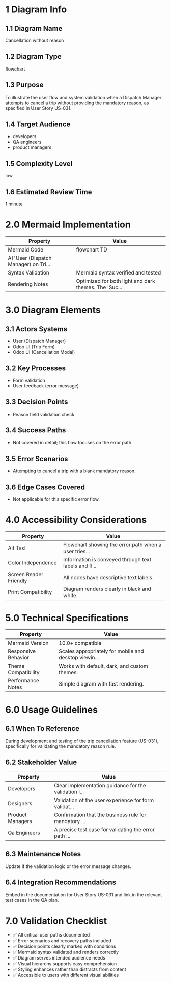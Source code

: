 # 1 Diagram Info

## 1.1 Diagram Name

Cancellation without reason

## 1.2 Diagram Type

flowchart

## 1.3 Purpose

To illustrate the user flow and system validation when a Dispatch Manager attempts to cancel a trip without providing the mandatory reason, as specified in User Story US-031.

## 1.4 Target Audience

- developers
- QA engineers
- product managers

## 1.5 Complexity Level

low

## 1.6 Estimated Review Time

1 minute

# 2.0 Mermaid Implementation

| Property | Value |
|----------|-------|
| Mermaid Code | flowchart TD
    A["User (Dispatch Manager) on Tri... |
| Syntax Validation | Mermaid syntax verified and tested |
| Rendering Notes | Optimized for both light and dark themes. The 'Suc... |

# 3.0 Diagram Elements

## 3.1 Actors Systems

- User (Dispatch Manager)
- Odoo UI (Trip Form)
- Odoo UI (Cancellation Modal)

## 3.2 Key Processes

- Form validation
- User feedback (error message)

## 3.3 Decision Points

- Reason field validation check

## 3.4 Success Paths

- Not covered in detail; this flow focuses on the error path.

## 3.5 Error Scenarios

- Attempting to cancel a trip with a blank mandatory reason.

## 3.6 Edge Cases Covered

- Not applicable for this specific error flow.

# 4.0 Accessibility Considerations

| Property | Value |
|----------|-------|
| Alt Text | Flowchart showing the error path when a user tries... |
| Color Independence | Information is conveyed through text labels and fl... |
| Screen Reader Friendly | All nodes have descriptive text labels. |
| Print Compatibility | Diagram renders clearly in black and white. |

# 5.0 Technical Specifications

| Property | Value |
|----------|-------|
| Mermaid Version | 10.0+ compatible |
| Responsive Behavior | Scales appropriately for mobile and desktop viewin... |
| Theme Compatibility | Works with default, dark, and custom themes. |
| Performance Notes | Simple diagram with fast rendering. |

# 6.0 Usage Guidelines

## 6.1 When To Reference

During development and testing of the trip cancellation feature (US-031), specifically for validating the mandatory reason rule.

## 6.2 Stakeholder Value

| Property | Value |
|----------|-------|
| Developers | Clear implementation guidance for the validation l... |
| Designers | Validation of the user experience for form validat... |
| Product Managers | Confirmation that the business rule for mandatory ... |
| Qa Engineers | A precise test case for validating the error path ... |

## 6.3 Maintenance Notes

Update if the validation logic or the error message changes.

## 6.4 Integration Recommendations

Embed in the documentation for User Story US-031 and link in the relevant test cases in the QA plan.

# 7.0 Validation Checklist

- ✅ All critical user paths documented
- ✅ Error scenarios and recovery paths included
- ✅ Decision points clearly marked with conditions
- ✅ Mermaid syntax validated and renders correctly
- ✅ Diagram serves intended audience needs
- ✅ Visual hierarchy supports easy comprehension
- ✅ Styling enhances rather than distracts from content
- ✅ Accessible to users with different visual abilities

